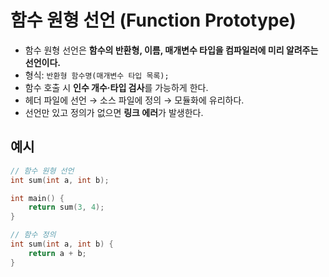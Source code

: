 # 함수 원형 선언 (Function Prototype)

- 함수 원형 선언은 **함수의 반환형, 이름, 매개변수 타입을 컴파일러에 미리 알려주는 선언이다.**  
- 형식: `반환형 함수명(매개변수 타입 목록);`  
- 함수 호출 시 **인수 개수·타입 검사**를 가능하게 한다.
- 헤더 파일에 선언 → 소스 파일에 정의 → 모듈화에 유리하다.
- 선언만 있고 정의가 없으면 **링크 에러**가 발생한다.

## 예시
```c
// 함수 원형 선언
int sum(int a, int b);

int main() {
    return sum(3, 4);
}

// 함수 정의
int sum(int a, int b) {
    return a + b;
}
```